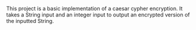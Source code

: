 This project is a basic implementation of a caesar cypher encryption. It takes a String input and an integer input to output an encrypted version of the inputted String.
